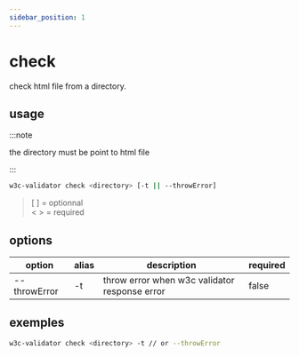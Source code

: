 ```yaml
---
sidebar_position: 1
---
```


# check

check html file from a directory.

## usage

:::note

the directory must be point to html file

:::

```bash
w3c-validator check <directory> [-t || --throwError]
```

> [ ] = optionnal<br/>
> < > = required

## options

| option       | alias | description                                   | required |
| ------------ | ----- | --------------------------------------------- | -------- |
| --throwError | -t    | throw error when w3c validator response error | false    |

## exemples

```bash
w3c-validator check <directory> -t // or --throwError
```

